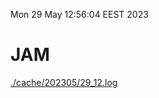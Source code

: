 Mon 29 May 12:56:04 EEST 2023
# JAM
<a href='./cache/202305/29_12.log'>./cache/202305/29_12.log</a>
